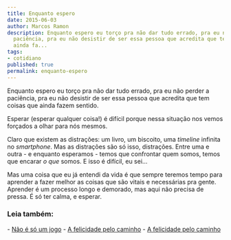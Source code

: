 ```yaml
---
title: Enquanto espero
date: 2015-06-03
author: Marcos Ramon
description: Enquanto espero eu torço pra não dar tudo errado, pra eu não perder a
  paciência, pra eu não desistir de ser essa pessoa que acredita que tem coisas que
  ainda fa...
tags:
- cotidiano
published: true
permalink: enquanto-espero
---
```

Enquanto espero eu torço pra não dar tudo errado, pra eu não perder a paciência, pra eu não desistir de ser essa pessoa que acredita que tem coisas que ainda fazem sentido.

Esperar (esperar qualquer coisa!) é difícil porque nessa situação nos vemos forçados a olhar para nós mesmos.

Claro que existem as distrações: um livro, um biscoito, uma *timeline* infinita no *smartphone*. Mas as distrações são só isso, distrações. Entre uma e outra - e enquanto esperamos - temos que confrontar quem somos, temos que encarar *o que* somos. E isso é difícil, eu sei... 

Mas uma coisa que eu já entendi da vida é que sempre teremos tempo para aprender a fazer melhor as coisas que são vitais e necessárias pra gente. Aprender é um processo longo e demorado, mas aqui não precisa de pressa. É só ter calma, e esperar.



<h3>Leia também:</h3>
- <a href="/nao-e-so-um-jogo">Não é só um jogo</a>
- <a href="/a-felicidade-pelo-caminho">A felicidade pelo caminho</a>
- <a href="/a-felicidade-pelo-caminho">A felicidade pelo caminho</a>
